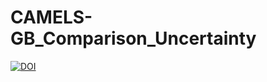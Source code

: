 # CAMELS-GB_Comparison_Uncertainty
[![DOI](https://zenodo.org/badge/643837404.svg)](https://zenodo.org/badge/latestdoi/643837404)
